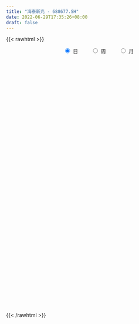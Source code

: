 ```yaml
---
title: "海泰新光 - 688677.SH"
date: 2022-06-29T17:35:26+08:00
draft: false
---
```

{{< rawhtml >}}
    <div style="text-align: center">
        <label style="padding: 1rem;"><input style="margin-right: .5rem" type="radio" name="period" value="D" checked onclick="period_change(this)">日</label>
        <label style="padding: 1rem;"><input style="margin-right: .5rem" type="radio" name="period" value="W" onclick="period_change(this)">周</label>
        <label style="padding: 1rem;"><input style="margin-right: .5rem" type="radio" name="period" value="M" onclick="period_change(this)">月</label>
    </div>
    <div id="chart" style="height: 700px;"></div> 
    <script type="text/javascript">
        const D_v = [133886.22,112942.73,72800.94,53711.51,47261.64,39636.83,41599.39,33727.55,30145.8,16000.86,13888.93,29607.1,22141.71,15700.84,29695.44,21662.52,13662.72,26864.54,34606.72,25610.37,12422.58,9755.09,12711.75,5612.27,9343.8,19337.43,18999.3,6764.75,6982.98,9064.54,5295.35,8264.33,9372.27,8076.02,3811.01,9687.46,4785.47,5469.54,10224.38,5496.37,7704.55,3692.74,5918.53,23140.87,12637.68,9280.84,9503.68,7703.87,6329.02,8107.15,9995.36,9527.22,5976.24,8523.29,10268.66,5947.36,6658.41,9594.45,7765.71,4893.17,12709.38,8033.52,11810.4,6549.88,17739.9,9200.76,7808.15,6088.37,13913.81,7109.84,4377.48,4477.69,11471.01,8687.96,6917.54,6562.98,10088.39,8582.12,6242.24,7211.68,7377.16,8498.38,7385.4,5349.85,6103.88,4370.98,7568.79,12649.8,11795.25,9230.63,9012.5,4378.06,7944.16,3399.52,5020.52,5032.3,2706.5,3394.56,3346.18,4452.75,5374.88,7117.49,4626.31,4689.54,3985.92,1386.6,2632.19,3438.39,3010.0,3323.61,2026.07,2011.25,2234.73,2012.99,1569.05,2562.44,8259.03,2333.13,1679.57,1691.48,9768.38,6919.39,10082.67,5605.43,10296.79,9997.38,7078.28,8383.05,4612.64,4555.42,4356.44,3429.08,3178.95,2408.71,1369.38,3358.47,1274.09,2343.04,6943.05,5019.9,9579.35,8550.33,2405.77,1583.81,4616.76,5379.67,7871.42,4570.73,8249.25,5214.72,3992.23,2920.81,2720.37,3672.0,2703.42,1500.75,986.31,4064.7,1067.05,848.05,2072.8,1991.05,3034.91,4710.51,1304.44,2759.16,1946.97,1815.73,2241.38,2621.38,2865.69,1189.3,3528.69,4693.03,4687.49,3190.92,2606.14,2235.2,3816.02,4674.4,3064.01,4653.95,2833.68,6494.62,3975.06,3793.83,2838.79,2808.97,4586.47,2836.56,1592.06,4602.6,5917.95,5622.97,2039.33,2379.03,2213.3,2329.22,2242.26,3307.69,2008.15,1924.55,2305.45,2544.19,2529.88,4174.27,1754.1,4511.46,5145.83,6425.99,6088.34,11266.19,5321.88,3425.66,2519.85,4505.05,2401.14,2953.49,4112.8,3609.73,4043.77,5663.22,1618.5,2959.42,11696.75,8186.1,3608.39,2409.12,3225.82,4690.79,3987.94,5773.17,4269.03,6179.6,9339.53,6649.5,4897.17,6772.79,4460.47,4048.22,5072.0,4026.41,11217.5,14057.32,5332.31,6697.97,6156.35,7493.23,11027.13,6489.15,7369.67,12553.57,8954.13,18206.9,9554.13,6860.27,7125.27,1846.96,4035.13,4885.0,4029.19,4276.12,4030.18,3115.73,2228.56,3526.01,3358.63,6763.25,2070.05,2951.48,2094.15,6192.67,4312.62,1903.52,4750.91,3684.98,4698.62,1313.87,1170.91,1793.95,1308.5,3216.26,6276.07,9902.56,7016.88,6291.07,9852.53,7302.91,9341.2,9934.38,7907.48,4953.53,5243.65,5118.72,4312.67,3125.25,3152.77,5116.41,10945.96,6986.39,7727.87,7400.15,8584.17,11299.64,7119.01,5386.31,9678.53,21365.78,10978.61,7088.55,7701.97,13731.38,6236.12,6724.78,4737.09,12672.77,13088.52,9667.49,5948.01,6063.08,8111.41,5999.32,6712.2,6215.79,7236.78]
const D_histogram = [0.0,0.5794643875,1.1024172336,1.3679318882,1.4403746986,1.6878572436,1.5444929992,1.0395333534,0.6779259652,0.3903947363,0.2355900425,0.5819015084,0.5648622705,0.3656363584,0.37325996,0.311447695,0.2348100649,0.282550509,0.5671989637,0.4480538901,0.3618411529,0.1136168927,0.1352555892,0.0565623598,0.0766089646,-0.2626019268,-0.5897133515,-0.814168071,-1.0180935128,-1.2018846412,-1.2534683239,-1.437435048,-1.2498386192,-1.1777635857,-1.062402731,-0.7480385624,-0.5770736555,-0.3319661072,0.0579248458,0.2193258149,0.2087694195,0.2583514912,0.3698807749,0.8907101818,1.3885828874,1.7100618655,1.5115810636,1.3451561886,1.2249033839,1.2762248935,1.044028037,1.2655039986,1.3981835474,1.5965295881,1.6024649091,1.6625268963,1.4253829134,1.026454969,1.1681955108,1.0854246128,0.9257025127,0.5587241737,0.8673157765,0.7904870062,-0.1185560726,-0.6614507478,-0.7610888094,-1.018200756,-1.2975885837,-1.6186456049,-1.7927762925,-1.8769183218,-2.1895297163,-2.2831769709,-1.9773890066,-1.6522985898,-1.2339354814,-0.631363657,-0.450194434,-0.4503640442,-0.0602747692,0.6326051951,0.9797269718,0.9327130688,0.7283459916,0.4446170314,0.5698148661,0.4150480365,0.5578408795,0.5841820614,0.7269124489,0.955152398,0.4130002292,0.0976712334,-0.2984981765,-0.6300766332,-0.8168370996,-0.9024527793,-0.6622190465,-0.484103988,-0.3359266566,-0.7483077912,-1.1779208443,-1.431031918,-1.2347056561,-1.1094119438,-0.9752436892,-0.9756170346,-0.4690382115,-0.0486370029,0.1043694826,0.1134282359,0.3410456081,0.412144177,0.5323593678,0.5003460964,-0.0317853925,-0.3988609273,-0.6678578626,-0.8316778126,-1.2171200815,-1.6597790921,-2.3704122739,-2.5783854481,-2.585348319,-2.4358135768,-2.4623395568,-2.1837812326,-1.7689377268,-1.3648840511,-0.9882162529,-0.5409074506,-0.1857716828,-0.0099861951,0.1494929516,0.1700735067,0.218276765,0.3937262721,0.1193607444,-0.237120084,0.668380789,1.1729017577,1.3803825948,1.5401859891,1.6882128346,2.129319153,2.1466809486,2.2825709583,1.627822148,0.9650635941,0.5768023705,0.4064328199,0.3225641856,0.2474343919,0.0592646712,-0.1549274791,-0.3783158031,-0.417482362,-0.5404795791,-0.6119759769,-0.6549843553,-0.7299964207,-0.3810443606,-0.4513167303,-0.5352167624,-0.9194306173,-0.9482483512,-0.922946451,-1.0078122953,-0.9067326193,-0.8614548393,-0.7551980405,-0.2954813628,0.3253372281,0.8804666141,1.218449621,1.407492883,1.3764702357,1.454892433,1.6780866628,1.5763595366,1.5024614507,1.461133577,1.0740193008,0.7254197786,0.3154730806,-0.1044956627,-0.4587146299,-0.8063536783,-1.0627983577,-1.2315405243,-1.0356312918,-0.661832934,-0.3260881827,-0.123587381,-0.1476757923,-0.1430697861,-0.1950607111,-0.3061588818,-0.3035546611,-0.3688893231,-0.3480965918,-0.4823012464,-0.6634011098,-0.6771790003,-0.4970250094,-0.5035724415,-0.1821169744,0.1880893497,0.0055062741,0.0610014197,0.3666939922,0.497085526,0.6040836091,0.4405443966,0.3498555572,0.1939127927,0.1343528006,0.272036773,0.2019562373,-0.0857547111,-0.1148793508,-0.2871014697,-0.5463517289,-1.2154564176,-1.6173134796,-1.9405081526,-1.9805207341,-1.9768275942,-1.7659299898,-1.5981172566,-1.549255897,-1.6218445273,-1.3737661816,-0.7546077613,-0.2909798606,0.213620451,0.5510366837,0.8138609353,0.9306986032,1.1277544468,0.9658814231,0.8654824952,0.9836797366,0.9534820611,0.8271304537,0.7971358268,0.9287615082,1.0129101129,1.0178233349,1.1485472518,1.3173856843,1.3629667314,0.8203606291,0.1628556405,-0.294529541,-0.4410148121,-0.4949926156,-0.5291503948,-0.4553531062,-0.4386141444,-0.3247752893,-0.2950641784,-0.1766543119,-0.145662371,0.0041054518,0.2255646756,0.4804734912,0.6512689427,0.7550769539,0.7306018715,0.481111346,0.6660776269,0.5984064599,0.6917443691,0.733387645,0.797487429,0.7332766881,0.5967199097,0.3976421641,0.140827393,0.0702877906,0.2732018509,0.4307587191,0.2417679075,0.354188854,0.4943895447,0.5414174133,0.4089225822,0.5643131439,0.5518408839,0.4073862766,0.2181223797,0.1454907166,0.0505203683,-0.0433772524,-0.1220087249,-0.0449963833,0.147333933,0.0320209713,0.0527724558,-0.0147092995,-0.1728516844,-0.0504733778,0.0289168091,0.1198930381,0.1543765384,0.3803973664,0.5140054053,0.5827917749,0.5122030169,0.6516272008,0.5271543491,0.3695966802,0.3474142932,0.6574278792,0.8254156013,0.8254118801,0.7309968238,0.4619890208,0.1795616966,0.1347774458,0.0520834639,0.0730127347,-0.1167884596]
const D_fast = [0.0,0.7243304843,1.5228876389,2.1303852655,2.5629217506,3.2323686064,3.4751276119,3.2300513044,3.0379254076,2.8479928627,2.7520856795,3.2438725226,3.3680488523,3.2602320298,3.3611706214,3.3772202802,3.3592851663,3.4776632376,3.9041114332,3.8969798322,3.9012273832,3.6814073462,3.73685994,3.6723073005,3.7115061464,3.3066447734,2.8321050107,2.4041082735,1.9456594535,1.4613971648,1.0964464011,0.5531209151,0.4282576891,0.2058918261,0.0556519981,0.183006526,0.2097030191,0.3718190406,0.7761912051,0.9924236279,1.0340595874,1.1482295318,1.3522290093,2.0957359616,2.9407543891,3.6897488335,3.8691632976,4.0390274698,4.225000511,4.595378244,4.6241883967,5.162040358,5.6442657937,6.2417442314,6.6482957797,7.1239894909,7.2431912363,7.1008770342,7.5346664537,7.7232517089,7.7949552369,7.5676579414,8.0930784883,8.2138714696,7.2751893727,6.5669320104,6.2770217465,5.7653596109,5.1615746373,4.4358562149,3.8135314541,3.2601598443,2.4001660208,1.7357245235,1.5471652361,1.4591810055,1.5690602435,2.0137911537,2.0824117682,1.9696511469,2.3446717296,3.1957029927,3.7877565123,3.9739208765,3.9516402972,3.7790655949,4.0467171461,3.9957123256,4.2779653885,4.4503520857,4.7748105855,5.2418386341,4.8029365226,4.5120253352,4.0412313811,3.5521337661,3.1611640248,2.8499351502,2.9246141214,2.981703183,3.0458988502,2.4464407678,1.7223475036,1.1114784505,0.9991282983,0.8470690246,0.7374263569,0.4931487529,0.8824680231,1.290709981,1.4698088372,1.5072246494,1.8201034237,1.9942380368,2.2475430695,2.3406163223,1.8005384853,1.3337477186,0.8977863177,0.5260469145,-0.1636753748,-1.0212791584,-2.3245154087,-3.1770849449,-3.8303848956,-4.2898035475,-4.9319144168,-5.1993014008,-5.2266923266,-5.1638596637,-5.0342459288,-4.7221639891,-4.413471142,-4.2401822031,-4.0433298185,-3.9802308867,-3.8774584372,-3.6035773621,-3.8481027037,-4.263863553,-3.1912674828,-2.3935210747,-1.8409445889,-1.2960946973,-0.7260146432,0.2474214635,0.8014534962,1.5079862455,1.2601929722,0.8387003168,0.5946396858,0.5258783403,0.5226507523,0.5093795566,0.3360260037,0.0831019836,-0.2348652912,-0.3784024405,-0.6365195525,-0.8610099445,-1.0677644117,-1.3252755822,-1.0715846123,-1.2546861646,-1.4723903874,-2.0864618965,-2.3523417183,-2.5577764308,-2.8945953489,-3.0201988277,-3.1902847575,-3.2728274688,-2.8869811319,-2.1848282339,-1.4095821944,-0.7669867823,-0.2260702995,0.0870246121,0.5291699176,1.1718858132,1.4642485711,1.7659658479,2.0899213684,1.9713119174,1.8040673399,1.472988912,1.026896253,0.5579986284,0.0087711604,-0.5133731084,-0.9900004061,-1.0529989965,-0.8446588723,-0.5904361667,-0.4188322102,-0.4798395696,-0.5110010099,-0.6117571126,-0.7993950038,-0.8726794484,-1.0302364412,-1.0964678578,-1.3512478241,-1.6981979649,-1.8812706055,-1.8253728669,-1.9578134094,-1.6818871859,-1.2646585243,-1.4458650314,-1.3751195309,-0.9777534603,-0.723090545,-0.4650715597,-0.518474673,-0.5216996231,-0.6291641894,-0.6551359813,-0.4494428157,-0.469034292,-0.7781839183,-0.8360283957,-1.080025882,-1.4758640734,-2.4488328665,-3.2550182984,-4.0633400095,-4.5984827745,-5.0889965332,-5.3195814263,-5.5512980072,-5.8897506218,-6.367800384,-6.4631635836,-6.0326571038,-5.6417741682,-5.0837687438,-4.6085933402,-4.1423038548,-3.7927915361,-3.3137970808,-3.2341997488,-3.1182280528,-2.7541108772,-2.5459380374,-2.4655070314,-2.2962177016,-1.9324016432,-1.5950255103,-1.3356564545,-0.9177957247,-0.4196108711,-0.0332881412,-0.3708040862,-0.9875951646,-1.5186127314,-1.7753517055,-1.9530776629,-2.1195230408,-2.1595640288,-2.252478603,-2.2198335703,-2.2638885039,-2.1896422155,-2.1950658673,-2.0442716815,-1.7664212889,-1.3913941005,-1.0577814133,-0.7652041636,-0.6070287781,-0.7362414672,-0.3847557795,-0.3028253316,-0.0365513301,0.1884388571,0.4519104983,0.5710189294,0.5836421285,0.4839749239,0.262367001,0.2093993463,0.4806138693,0.7458604173,0.6173115826,0.8182797425,1.0820778195,1.2644600414,1.2341958558,1.5306647035,1.6561526644,1.6135446263,1.4788113243,1.4425523404,1.3602120842,1.2554701503,1.1463364967,1.2120997425,1.4412635419,1.3339558231,1.3679004215,1.2967413413,1.0953860353,1.2051459975,1.2917653866,1.4127148752,1.48579251,1.8069126797,2.0690220698,2.2835063833,2.3409683794,2.6432993636,2.6506150991,2.5854566002,2.6501277865,3.1244983424,3.4988399648,3.7051892136,3.7935233633,3.6400128155,3.4024759155,3.3913860261,3.3217129102,3.3608953646,3.1418970555]
const D_slow = [0.0,0.1448660969,0.4204704053,0.7624533773,1.122547052,1.5445113629,1.9306346127,2.190517951,2.3599994423,2.4575981264,2.516495637,2.6619710141,2.8031865818,2.8945956714,2.9879106614,3.0657725851,3.1244751014,3.1951127286,3.3369124695,3.4489259421,3.5393862303,3.5677904535,3.6016043508,3.6157449407,3.6348971818,3.5692467002,3.4218183623,3.2182763445,2.9637529663,2.663281806,2.349914725,1.990555963,1.6780963082,1.3836554118,1.1180547291,0.9310450885,0.7867766746,0.7037851478,0.7182663593,0.773097813,0.8252901679,0.8898780406,0.9823482344,1.2050257798,1.5521715017,1.9796869681,2.357582234,2.6938712811,3.0000971271,3.3191533505,3.5801603597,3.8965363594,4.2460822462,4.6452146433,5.0458308705,5.4614625946,5.817808323,6.0744220652,6.3664709429,6.6378270961,6.8692527243,7.0089337677,7.2257627118,7.4233844634,7.3937454452,7.2283827583,7.0381105559,6.7835603669,6.459163221,6.0545018198,5.6063077466,5.1370781662,4.5896957371,4.0189014944,3.5245542427,3.1114795953,2.8029957249,2.6451548107,2.5326062022,2.4200151911,2.4049464988,2.5630977976,2.8080295405,3.0412078077,3.2232943056,3.3344485635,3.47690228,3.5806642891,3.720124509,3.8661700244,4.0478981366,4.2866862361,4.3899362934,4.4143541017,4.3397295576,4.1822103993,3.9780011244,3.7523879296,3.5868331679,3.465807171,3.3818255068,3.194748559,2.9002683479,2.5425103684,2.2338339544,1.9564809684,1.7126700461,1.4687657875,1.3515062346,1.3393469839,1.3654393546,1.3937964135,1.4790578155,1.5820938598,1.7151837017,1.8402702259,1.8323238777,1.7326086459,1.5656441803,1.3577247271,1.0534447067,0.6384999337,0.0458968652,-0.5986994968,-1.2450365766,-1.8539899708,-2.46957486,-3.0155201681,-3.4577545998,-3.7989756126,-4.0460296758,-4.1812565385,-4.2276994592,-4.230196008,-4.1928227701,-4.1503043934,-4.0957352022,-3.9973036341,-3.967463448,-4.026743469,-3.8596482718,-3.5664228324,-3.2213271837,-2.8362806864,-2.4142274778,-1.8818976895,-1.3452274524,-0.7745847128,-0.3676291758,-0.1263632773,0.0178373153,0.1194455203,0.2000865667,0.2619451647,0.2767613325,0.2380294627,0.1434505119,0.0390799214,-0.0960399733,-0.2490339676,-0.4127800564,-0.5952791616,-0.6905402517,-0.8033694343,-0.9371736249,-1.1670312792,-1.404093367,-1.6348299798,-1.8867830536,-2.1134662084,-2.3288299182,-2.5176294284,-2.5914997691,-2.510165462,-2.2900488085,-1.9854364033,-1.6335631825,-1.2894456236,-0.9257225153,-0.5062008496,-0.1121109655,0.2635043972,0.6287877914,0.8972926166,1.0786475613,1.1575158314,1.1313919157,1.0167132583,0.8151248387,0.5494252493,0.2415401182,-0.0173677047,-0.1828259383,-0.2643479839,-0.2952448292,-0.3321637773,-0.3679312238,-0.4166964016,-0.493236122,-0.5691247873,-0.6613471181,-0.748371266,-0.8689465776,-1.0347968551,-1.2040916052,-1.3283478575,-1.4542409679,-1.4997702115,-1.4527478741,-1.4513713055,-1.4361209506,-1.3444474525,-1.220176071,-1.0691551688,-0.9590190696,-0.8715551803,-0.8230769821,-0.789488782,-0.7214795887,-0.6709905294,-0.6924292072,-0.7211490449,-0.7929244123,-0.9295123445,-1.2333764489,-1.6377048188,-2.122831857,-2.6179620405,-3.112168939,-3.5536514365,-3.9531807506,-4.3404947249,-4.7459558567,-5.0893974021,-5.2780493424,-5.3507943076,-5.2973891948,-5.1596300239,-4.9561647901,-4.7234901393,-4.4415515276,-4.2000811718,-3.983710548,-3.7377906139,-3.4994200986,-3.2926374851,-3.0933535284,-2.8611631514,-2.6079356232,-2.3534797894,-2.0663429765,-1.7369965554,-1.3962548726,-1.1911647153,-1.1504508052,-1.2240831904,-1.3343368934,-1.4580850473,-1.590372646,-1.7042109226,-1.8138644587,-1.895058281,-1.9688243256,-2.0129879036,-2.0494034963,-2.0483771334,-1.9919859645,-1.8718675917,-1.709050356,-1.5202811175,-1.3376306496,-1.2173528131,-1.0508334064,-0.9012317915,-0.7282956992,-0.5449487879,-0.3455769307,-0.1622577587,-0.0130777812,0.0863327598,0.121539608,0.1391115557,0.2074120184,0.3151016982,0.3755436751,0.4640908886,0.5876882748,0.7230426281,0.8252732736,0.9663515596,1.1043117806,1.2061583497,1.2606889446,1.2970616238,1.3096917159,1.2988474027,1.2683452215,1.2570961257,1.293929609,1.3019348518,1.3151279657,1.3114506409,1.2682377197,1.2556193753,1.2628485776,1.2928218371,1.3314159717,1.4265153133,1.5550166646,1.7007146083,1.8287653625,1.9916721628,2.12346075,2.2158599201,2.3027134934,2.4670704632,2.6734243635,2.8797773335,3.0625265395,3.1780237947,3.2229142188,3.2566085803,3.2696294463,3.2878826299,3.258685515]
const D_data = [['2021-02-26', 63.0, 56.22, 56.1, 66.52],['2021-03-01', 60.4, 65.3, 59.17, 69.51],['2021-03-02', 64.0, 68.3, 64.0, 71.99],['2021-03-03', 68.43, 68.29, 62.37, 68.43],['2021-03-04', 66.9, 68.05, 66.7, 73.3],['2021-03-05', 68.25, 72.56, 68.1, 73.65],['2021-03-08', 71.3, 69.49, 67.5, 76.5],['2021-03-09', 68.99, 64.53, 64.01, 71.4],['2021-03-10', 65.0, 64.99, 62.34, 67.98],['2021-03-11', 64.0, 64.93, 63.95, 66.33],['2021-03-12', 64.96, 66.0, 64.19, 67.0],['2021-03-15', 67.01, 73.5, 67.01, 75.5],['2021-03-16', 73.93, 70.69, 69.56, 74.98],['2021-03-17', 70.86, 68.6, 67.3, 70.99],['2021-03-18', 68.58, 71.39, 68.3, 75.2],['2021-03-19', 70.6, 71.08, 67.3, 74.86],['2021-03-22', 70.8, 71.18, 69.31, 73.96],['2021-03-23', 70.5, 73.32, 70.5, 76.78],['2021-03-24', 73.79, 78.0, 69.0, 80.58],['2021-03-25', 76.8, 74.28, 72.55, 77.9],['2021-03-26', 75.0, 74.96, 72.66, 77.0],['2021-03-29', 75.5, 72.72, 71.0, 75.5],['2021-03-30', 72.72, 76.1, 70.7, 76.38],['2021-03-31', 75.42, 75.28, 74.91, 77.88],['2021-04-01', 75.88, 76.93, 74.9, 77.77],['2021-04-02', 77.79, 72.0, 71.89, 77.88],['2021-04-06', 71.2, 70.5, 67.37, 72.0],['2021-04-07', 70.96, 70.2, 68.13, 70.98],['2021-04-08', 70.45, 69.0, 68.8, 71.7],['2021-04-09', 69.78, 67.71, 67.06, 69.8],['2021-04-12', 67.95, 68.1, 67.0, 69.2],['2021-04-13', 68.1, 65.03, 64.27, 68.11],['2021-04-14', 66.07, 68.88, 64.8, 69.71],['2021-04-15', 68.16, 67.38, 66.58, 70.85],['2021-04-16', 66.7, 67.71, 66.5, 68.7],['2021-04-19', 68.36, 70.79, 67.0, 72.5],['2021-04-20', 70.01, 69.9, 69.19, 71.38],['2021-04-21', 69.72, 71.7, 68.5, 71.75],['2021-04-22', 71.2, 75.23, 71.11, 75.5],['2021-04-23', 74.06, 74.08, 73.62, 75.6],['2021-04-26', 74.18, 72.62, 72.38, 75.91],['2021-04-27', 72.42, 73.79, 72.2, 74.49],['2021-04-28', 73.6, 75.39, 72.0, 75.76],['2021-04-29', 73.05, 82.9, 72.51, 85.99],['2021-04-30', 81.58, 86.49, 81.58, 87.99],['2021-05-06', 86.0, 88.0, 83.03, 91.02],['2021-05-07', 89.33, 83.42, 82.1, 89.89],['2021-05-10', 84.14, 84.34, 81.61, 87.76],['2021-05-11', 84.0, 85.58, 81.0, 86.58],['2021-05-12', 84.25, 89.0, 83.7, 90.9],['2021-05-13', 87.55, 86.38, 85.1, 91.8],['2021-05-14', 86.38, 93.5, 84.58, 94.83],['2021-05-17', 93.0, 95.0, 92.3, 97.4],['2021-05-18', 94.8, 98.56, 94.0, 101.94],['2021-05-19', 98.3, 98.68, 96.0, 102.0],['2021-05-20', 100.0, 101.6, 97.5, 101.8],['2021-05-21', 101.6, 99.44, 96.25, 102.99],['2021-05-24', 97.01, 97.52, 93.88, 99.05],['2021-05-25', 96.03, 105.37, 96.03, 105.99],['2021-05-26', 105.55, 104.55, 103.0, 108.66],['2021-05-27', 104.78, 104.7, 101.0, 113.43],['2021-05-28', 104.5, 102.26, 99.69, 105.88],['2021-05-31', 103.25, 112.16, 100.5, 112.5],['2021-06-01', 113.28, 109.67, 108.34, 113.5],['2021-06-02', 108.0, 97.89, 96.2, 110.0],['2021-06-03', 98.3, 99.27, 96.62, 102.58],['2021-06-04', 97.5, 103.53, 97.5, 104.69],['2021-06-07', 103.95, 100.86, 100.0, 107.49],['2021-06-08', 101.19, 99.14, 94.68, 102.29],['2021-06-09', 98.0, 96.71, 95.0, 99.79],['2021-06-10', 96.68, 96.67, 96.26, 99.99],['2021-06-11', 97.8, 96.39, 95.1, 98.63],['2021-06-15', 96.42, 91.51, 90.0, 96.42],['2021-06-16', 92.2, 91.97, 91.23, 95.77],['2021-06-17', 91.19, 96.38, 91.0, 96.95],['2021-06-18', 99.35, 97.35, 96.41, 101.49],['2021-06-21', 97.62, 99.8, 95.5, 103.18],['2021-06-22', 99.3, 104.52, 97.82, 105.68],['2021-06-23', 103.9, 101.3, 99.99, 106.8],['2021-06-24', 101.3, 99.51, 96.61, 101.3],['2021-06-25', 99.3, 105.6, 99.0, 107.5],['2021-06-28', 105.6, 112.92, 103.56, 113.92],['2021-06-29', 111.25, 112.44, 109.6, 115.83],['2021-06-30', 112.07, 109.5, 108.02, 113.5],['2021-07-01', 109.49, 107.96, 102.71, 110.0],['2021-07-02', 106.66, 106.58, 103.0, 108.7],['2021-07-05', 105.8, 112.17, 104.57, 113.02],['2021-07-06', 111.4, 109.48, 99.89, 113.5],['2021-07-07', 107.7, 114.09, 103.18, 115.3],['2021-07-08', 116.79, 114.09, 112.21, 119.4],['2021-07-09', 114.09, 117.1, 110.2, 120.59],['2021-07-12', 117.6, 120.45, 115.03, 122.88],['2021-07-13', 118.72, 111.11, 110.0, 120.79],['2021-07-14', 111.2, 112.46, 110.0, 116.58],['2021-07-15', 113.2, 110.06, 105.5, 113.95],['2021-07-16', 107.1, 109.13, 107.1, 113.47],['2021-07-19', 108.97, 109.54, 107.85, 113.28],['2021-07-20', 106.99, 109.93, 106.99, 114.61],['2021-07-21', 107.93, 114.33, 107.93, 114.88],['2021-07-22', 114.33, 114.73, 113.93, 119.8],['2021-07-23', 113.0, 115.4, 109.5, 118.2],['2021-07-26', 115.51, 107.69, 105.76, 115.51],['2021-07-27', 109.5, 104.85, 103.81, 109.5],['2021-07-28', 103.11, 104.55, 98.31, 107.41],['2021-07-29', 104.56, 109.3, 104.56, 111.3],['2021-07-30', 109.3, 108.64, 106.08, 110.4],['2021-08-02', 109.6, 108.88, 106.0, 112.47],['2021-08-03', 107.16, 107.0, 106.0, 111.7],['2021-08-04', 107.99, 114.35, 107.14, 114.83],['2021-08-05', 114.0, 115.77, 111.5, 117.2],['2021-08-06', 115.68, 114.19, 112.33, 115.99],['2021-08-09', 115.32, 113.11, 112.8, 115.47],['2021-08-10', 113.0, 116.88, 112.11, 117.14],['2021-08-11', 116.54, 116.25, 114.29, 118.0],['2021-08-12', 116.9, 118.0, 115.73, 119.6],['2021-08-13', 116.27, 117.0, 115.0, 119.0],['2021-08-16', 115.17, 109.65, 107.1, 115.59],['2021-08-17', 109.0, 109.36, 105.11, 110.42],['2021-08-18', 108.36, 108.67, 105.6, 109.6],['2021-08-19', 108.67, 108.42, 105.6, 110.0],['2021-08-20', 108.1, 103.5, 98.01, 108.1],['2021-08-23', 103.42, 99.5, 97.04, 103.42],['2021-08-24', 98.36, 91.44, 87.57, 99.36],['2021-08-25', 90.1, 93.22, 89.21, 94.54],['2021-08-26', 94.5, 92.95, 88.11, 95.88],['2021-08-27', 94.88, 93.06, 92.01, 102.0],['2021-08-30', 94.7, 88.91, 88.39, 94.7],['2021-08-31', 87.2, 91.16, 85.0, 93.5],['2021-09-01', 90.11, 92.7, 88.43, 94.28],['2021-09-02', 92.15, 93.01, 91.01, 96.65],['2021-09-03', 93.0, 93.28, 92.8, 97.86],['2021-09-06', 92.0, 95.2, 91.22, 96.59],['2021-09-07', 96.9, 95.33, 92.55, 96.9],['2021-09-08', 95.63, 93.84, 92.16, 95.79],['2021-09-09', 92.8, 94.0, 91.7, 95.21],['2021-09-10', 94.12, 92.28, 90.5, 94.92],['2021-09-13', 93.19, 92.38, 91.36, 93.19],['2021-09-14', 91.05, 94.25, 91.05, 95.63],['2021-09-15', 94.24, 87.98, 86.0, 94.97],['2021-09-16', 88.07, 84.62, 83.6, 89.45],['2021-09-17', 85.28, 101.54, 83.0, 101.54],['2021-09-22', 98.37, 100.55, 95.51, 104.85],['2021-09-23', 104.8, 99.3, 98.5, 104.8],['2021-09-24', 100.1, 100.44, 97.27, 101.96],['2021-09-27', 99.18, 102.05, 98.5, 103.9],['2021-09-28', 102.8, 108.55, 100.05, 109.99],['2021-09-29', 107.81, 105.97, 105.8, 115.5],['2021-09-30', 108.05, 109.5, 105.2, 113.88],['2021-10-08', 111.4, 99.67, 98.89, 112.0],['2021-10-11', 100.07, 97.0, 96.5, 101.77],['2021-10-12', 96.11, 98.2, 96.11, 102.65],['2021-10-13', 98.0, 99.82, 96.1, 101.99],['2021-10-14', 99.86, 100.53, 97.64, 101.5],['2021-10-15', 99.04, 100.47, 97.08, 101.16],['2021-10-18', 100.28, 98.5, 95.03, 100.5],['2021-10-19', 97.75, 97.08, 96.62, 99.35],['2021-10-20', 98.58, 95.59, 95.11, 98.78],['2021-10-21', 95.99, 96.88, 92.5, 97.63],['2021-10-22', 96.66, 95.0, 94.54, 97.06],['2021-10-25', 95.0, 94.63, 93.78, 95.98],['2021-10-26', 95.56, 94.12, 91.0, 95.56],['2021-10-27', 94.7, 92.77, 90.5, 94.7],['2021-10-28', 93.99, 98.29, 93.12, 99.8],['2021-10-29', 96.45, 93.35, 91.5, 98.88],['2021-11-01', 92.11, 92.24, 90.58, 92.24],['2021-11-02', 92.24, 86.47, 86.33, 92.24],['2021-11-03', 87.47, 88.87, 87.05, 90.82],['2021-11-04', 88.78, 88.57, 87.35, 90.4],['2021-11-05', 88.58, 86.0, 86.0, 89.59],['2021-11-08', 87.88, 87.32, 84.01, 88.7],['2021-11-09', 87.08, 85.99, 85.6, 88.18],['2021-11-10', 85.15, 86.17, 85.15, 87.5],['2021-11-11', 86.98, 91.35, 85.55, 92.77],['2021-11-12', 92.0, 95.95, 90.13, 98.85],['2021-11-15', 97.81, 98.46, 96.55, 101.0],['2021-11-16', 100.87, 98.7, 96.54, 104.51],['2021-11-17', 98.68, 99.06, 98.03, 101.65],['2021-11-18', 98.88, 97.64, 96.0, 100.0],['2021-11-19', 97.91, 100.12, 97.28, 101.46],['2021-11-22', 100.85, 103.91, 98.47, 106.18],['2021-11-23', 104.87, 101.43, 100.1, 104.87],['2021-11-24', 102.68, 102.55, 101.63, 109.97],['2021-11-25', 101.1, 103.9, 101.1, 107.0],['2021-11-26', 103.9, 99.53, 97.07, 104.95],['2021-11-29', 99.41, 98.88, 96.77, 102.93],['2021-11-30', 99.0, 96.63, 95.26, 100.0],['2021-12-01', 97.49, 94.5, 94.29, 97.54],['2021-12-02', 94.6, 93.15, 92.78, 95.64],['2021-12-03', 93.99, 90.95, 90.02, 94.38],['2021-12-06', 90.37, 89.8, 89.02, 92.5],['2021-12-07', 89.22, 88.88, 88.16, 90.51],['2021-12-08', 91.5, 92.63, 90.6, 96.0],['2021-12-09', 93.28, 95.71, 92.47, 98.0],['2021-12-10', 95.71, 96.73, 94.16, 98.0],['2021-12-13', 97.78, 96.3, 95.0, 97.78],['2021-12-14', 96.58, 93.79, 93.75, 97.89],['2021-12-15', 95.7, 93.93, 92.51, 96.49],['2021-12-16', 93.88, 92.9, 91.22, 95.7],['2021-12-17', 94.35, 91.45, 90.13, 94.88],['2021-12-20', 92.2, 92.26, 90.5, 96.07],['2021-12-21', 92.77, 90.88, 90.23, 93.85],['2021-12-22', 91.5, 91.45, 89.69, 92.5],['2021-12-23', 91.43, 88.75, 88.51, 91.45],['2021-12-24', 88.85, 86.71, 86.5, 89.88],['2021-12-27', 86.18, 87.58, 85.0, 88.0],['2021-12-28', 88.8, 89.81, 87.0, 93.55],['2021-12-29', 90.97, 87.34, 87.0, 91.11],['2021-12-30', 87.61, 91.82, 86.14, 92.42],['2021-12-31', 91.76, 94.1, 91.03, 94.24],['2022-01-04', 93.26, 87.55, 87.0, 93.35],['2022-01-05', 89.3, 90.01, 85.58, 91.47],['2022-01-06', 88.21, 94.1, 88.21, 99.53],['2022-01-07', 94.3, 93.25, 90.7, 97.88],['2022-01-10', 92.51, 93.88, 91.5, 96.08],['2022-01-11', 94.45, 90.61, 90.58, 94.45],['2022-01-12', 90.61, 91.02, 90.13, 94.48],['2022-01-13', 90.35, 89.63, 89.56, 91.51],['2022-01-14', 90.86, 90.27, 89.19, 92.0],['2022-01-17', 89.09, 93.01, 87.55, 93.48],['2022-01-18', 91.65, 90.68, 87.9, 92.98],['2022-01-19', 89.17, 86.93, 86.69, 90.01],['2022-01-20', 86.9, 89.13, 84.68, 89.97],['2022-01-21', 88.32, 86.52, 85.77, 88.32],['2022-01-24', 87.3, 83.8, 82.47, 87.37],['2022-01-25', 83.33, 75.28, 73.96, 83.52],['2022-01-26', 74.01, 74.38, 72.6, 78.19],['2022-01-27', 73.89, 71.7, 70.71, 75.0],['2022-01-28', 71.88, 72.35, 71.24, 74.9],['2022-02-07', 74.97, 70.8, 70.15, 74.97],['2022-02-08', 70.8, 72.0, 69.23, 74.74],['2022-02-09', 72.14, 70.6, 68.94, 72.14],['2022-02-10', 71.45, 67.84, 66.11, 71.45],['2022-02-11', 66.4, 64.33, 64.02, 67.49],['2022-02-14', 65.45, 66.92, 63.52, 68.17],['2022-02-15', 65.49, 72.33, 65.49, 76.66],['2022-02-16', 72.33, 72.14, 70.4, 75.49],['2022-02-17', 73.79, 74.49, 71.51, 75.54],['2022-02-18', 74.4, 74.24, 71.68, 75.79],['2022-02-21', 74.0, 74.76, 72.51, 75.84],['2022-02-22', 74.4, 73.97, 72.02, 75.14],['2022-02-23', 73.8, 76.0, 73.01, 76.06],['2022-02-24', 74.71, 71.82, 71.0, 75.57],['2022-02-25', 73.26, 72.03, 71.92, 77.0],['2022-02-28', 71.0, 75.01, 70.0, 75.5],['2022-03-01', 74.01, 73.65, 73.47, 76.45],['2022-03-02', 73.5, 72.25, 71.09, 73.86],['2022-03-03', 71.05, 73.23, 70.5, 73.29],['2022-03-04', 72.9, 75.8, 71.84, 77.44],['2022-03-07', 74.65, 76.18, 74.6, 79.26],['2022-03-08', 77.41, 75.89, 75.5, 78.84],['2022-03-09', 78.53, 78.39, 72.32, 78.98],['2022-03-10', 79.5, 80.4, 79.5, 84.47],['2022-03-11', 80.0, 80.29, 76.5, 80.99],['2022-03-14', 75.0, 72.26, 67.0, 75.96],['2022-03-15', 70.5, 67.79, 66.01, 72.75],['2022-03-16', 67.8, 67.05, 61.0, 68.23],['2022-03-17', 67.05, 68.83, 66.75, 71.84],['2022-03-18', 68.0, 68.87, 67.98, 69.79],['2022-03-21', 67.85, 68.25, 66.36, 68.86],['2022-03-22', 69.75, 69.08, 68.01, 70.43],['2022-03-23', 69.06, 68.0, 67.3, 70.59],['2022-03-24', 68.21, 69.0, 66.28, 69.77],['2022-03-25', 68.99, 67.81, 67.81, 70.72],['2022-03-28', 67.69, 68.85, 66.66, 69.88],['2022-03-29', 69.48, 67.74, 67.2, 70.01],['2022-03-30', 67.01, 69.37, 67.01, 69.88],['2022-03-31', 68.35, 71.08, 68.35, 71.23],['2022-04-01', 72.0, 72.8, 70.01, 75.92],['2022-04-06', 72.8, 73.1, 71.01, 73.29],['2022-04-07', 72.65, 73.34, 72.03, 74.35],['2022-04-08', 75.89, 72.34, 71.5, 75.89],['2022-04-11', 71.12, 69.08, 68.21, 72.23],['2022-04-12', 69.03, 74.65, 67.8, 75.11],['2022-04-13', 73.51, 72.17, 71.5, 74.58],['2022-04-14', 73.29, 74.66, 72.59, 75.94],['2022-04-15', 75.6, 74.86, 70.61, 75.6],['2022-04-18', 73.5, 75.98, 71.38, 76.5],['2022-04-19', 74.31, 74.95, 74.31, 76.56],['2022-04-20', 74.31, 74.02, 73.0, 75.05],['2022-04-21', 73.55, 72.73, 71.43, 74.47],['2022-04-22', 71.9, 71.0, 70.1, 72.6],['2022-04-25', 70.0, 72.55, 67.01, 73.3],['2022-04-26', 72.55, 76.5, 71.79, 79.69],['2022-04-27', 73.5, 77.23, 73.5, 78.3],['2022-04-28', 77.51, 73.12, 73.01, 77.51],['2022-04-29', 73.56, 76.99, 73.56, 77.0],['2022-05-05', 76.91, 78.44, 75.3, 78.45],['2022-05-06', 75.32, 78.29, 75.03, 78.89],['2022-05-09', 76.0, 76.3, 75.8, 78.16],['2022-05-10', 75.86, 80.49, 75.1, 80.8],['2022-05-11', 79.93, 79.37, 79.1, 81.59],['2022-05-12', 78.97, 77.84, 77.0, 79.6],['2022-05-13', 77.72, 76.8, 76.2, 78.49],['2022-05-16', 76.8, 77.88, 76.8, 79.49],['2022-05-17', 77.68, 77.41, 77.02, 78.26],['2022-05-18', 77.8, 77.1, 76.52, 78.33],['2022-05-19', 76.09, 76.94, 76.09, 77.77],['2022-05-20', 76.93, 79.0, 76.8, 79.5],['2022-05-23', 80.0, 81.4, 80.0, 83.88],['2022-05-24', 81.5, 78.01, 77.01, 83.77],['2022-05-25', 78.7, 79.68, 77.52, 80.5],['2022-05-26', 79.52, 78.65, 77.8, 80.88],['2022-05-27', 78.89, 77.01, 76.36, 79.67],['2022-05-30', 76.6, 80.52, 75.01, 81.0],['2022-05-31', 80.52, 80.7, 79.11, 81.5],['2022-06-01', 80.29, 81.55, 80.29, 83.01],['2022-06-02', 82.68, 81.48, 79.35, 82.87],['2022-06-06', 80.59, 85.0, 80.59, 89.75],['2022-06-07', 85.89, 85.39, 84.0, 87.39],['2022-06-08', 85.0, 85.8, 84.08, 87.87],['2022-06-09', 85.07, 84.74, 83.88, 86.22],['2022-06-10', 84.63, 88.3, 82.26, 88.5],['2022-06-13', 86.94, 85.8, 85.07, 87.44],['2022-06-14', 85.01, 85.29, 83.0, 87.0],['2022-06-15', 85.29, 87.11, 84.7, 88.75],['2022-06-16', 87.12, 92.8, 86.11, 93.49],['2022-06-17', 92.0, 93.28, 88.61, 94.09],['2022-06-20', 93.28, 92.69, 90.2, 93.38],['2022-06-21', 92.69, 92.3, 91.2, 92.69],['2022-06-22', 92.2, 90.05, 90.0, 92.7],['2022-06-23', 89.05, 89.1, 86.66, 90.0],['2022-06-24', 88.46, 91.78, 88.46, 92.6],['2022-06-27', 91.79, 91.5, 88.89, 92.75],['2022-06-28', 91.5, 93.15, 89.67, 93.5],['2022-06-29', 90.99, 90.5, 90.01, 93.33]]
const W_v = [133886.22,326353.65,135362.53,118807.61,113166.93,56760.34,41811.57,34818.98,35663.22,53094.37,18784.52,41662.62,37373.96,42996.23,53109.09,35967.19,33639.49,39501.59,31708.49,50256.97,25774.56,19274.87,21805.86,14430.26,10390.46,23731.59,42901.66,28985.83,13744.59,25159.43,12539.91,22438.58,8249.25,18520.13,10322.23,12657.32,10067.68,14898.09,16535.77,21720.66,18003.12,20572.14,11203.14,12090.03,18115.54,29102.4,15805.19,19048.02,28859.78,21946.75,33838.59,28824.6,39737.18,46393.65,43593.53,21255.62,18992.18,7115.68,20844.7,10285.85,32702.84,17155.44,37380.24,20825.82,41644.54,33483.49,60866.29,43459.28,35789.31,20164.77]
const W_histogram = [0.0,1.0427806268,1.2206904554,1.5872451023,1.9726244171,1.9085916179,1.4770051582,1.1080790444,1.2017599202,1.9632026241,2.1108974486,2.7005557027,3.2659569714,3.5799602749,3.6128547998,2.9228904233,2.3262823825,2.2793921649,2.11036288,2.4776505572,1.9762018184,1.8607920648,1.1576087573,0.9058394212,0.7732807916,-0.3202384945,-1.7627332756,-2.6640272543,-3.2506454279,-2.9471013,-2.7559669287,-1.9906395242,-2.1065173771,-2.0854601593,-2.3750621129,-2.5950010808,-3.1175932263,-2.6913361666,-2.0554359042,-1.6205576118,-1.8406825899,-1.5391946728,-1.628889619,-1.9208943407,-1.5459091715,-1.2948591127,-1.2676300171,-1.4283653753,-2.3602117218,-3.3286685392,-3.1174665627,-2.9443136132,-2.4157457044,-1.6406642968,-1.7633036776,-1.7770181749,-1.3315946789,-0.9665135136,-0.4785480045,-0.3452069153,0.1882632825,0.6448273312,0.8497332796,1.1197137633,1.1463808163,1.4287950683,2.0034170852,2.6090759382,2.7829533677,2.684780596]
const W_fast = [0.0,1.3034757835,1.786558226,2.5499241485,3.4284595675,3.8415746728,3.7792395027,3.6873331499,4.0814540058,5.3336973657,6.0091165524,7.2739137322,8.6558042437,9.864797616,10.8009058408,10.8416640701,10.826626625,11.3495844486,11.7081458836,12.6948462002,12.687447916,13.0372361786,12.6234550604,12.5981455796,12.6589071479,11.4853282382,9.6021501381,8.0348493459,6.6355698153,6.2023386182,5.7044812573,5.9721487807,5.3296415836,4.8293337616,3.9459662798,3.0772770416,1.7752865895,1.5287096076,1.650750894,1.6804897834,1.0001941579,0.9168834068,0.4199660558,-0.3522622511,-0.3637543748,-0.4364190941,-0.7260975029,-1.2439242048,-2.7658234818,-4.566447434,-5.1346120982,-5.6975375519,-5.7729060692,-5.4079907358,-5.971456036,-6.4294250771,-6.3169002508,-6.1934474639,-5.825118956,-5.7780795956,-5.1975435771,-4.5797726957,-4.1624334273,-3.6125245028,-3.2992622457,-2.6596492267,-1.5841729385,-0.3262451009,0.5433706705,1.1163930478]
const W_slow = [0.0,0.2606951567,0.5658677706,0.9626790461,1.4558351504,1.9329830549,2.3022343444,2.5792541055,2.8796940856,3.3704947416,3.8982191038,4.5733580295,5.3898472723,6.284837341,7.188051041,7.9187736468,8.5003442424,9.0701922837,9.5977830037,10.217195643,10.7112460976,11.1764441138,11.4658463031,11.6923061584,11.8856263563,11.8055667327,11.3648834138,10.6988766002,9.8862152432,9.1494399182,8.460448186,7.962788305,7.4361589607,6.9147939209,6.3210283927,5.6722781225,4.8928798159,4.2200457742,3.7061867982,3.3010473952,2.8408767477,2.4560780796,2.0488556748,1.5686320896,1.1821547967,0.8584400186,0.5415325143,0.1844411705,-0.40561176,-1.2377788948,-2.0171455355,-2.7532239388,-3.3571603649,-3.7673264391,-4.2081523584,-4.6524069022,-4.9853055719,-5.2269339503,-5.3465709514,-5.4328726803,-5.3858068596,-5.2246000268,-5.0121667069,-4.7322382661,-4.445643062,-4.088444295,-3.5875900237,-2.9353210391,-2.2395826972,-1.5683875482]
const W_data = [['2021-02-26', 63.0, 56.22, 56.1, 66.52],['2021-03-05', 60.4, 72.56, 59.17, 73.65],['2021-03-12', 71.3, 66.0, 62.34, 76.5],['2021-03-19', 67.01, 71.08, 67.01, 75.5],['2021-03-26', 70.8, 74.96, 69.0, 80.58],['2021-04-02', 75.5, 72.0, 70.7, 77.88],['2021-04-09', 71.2, 67.71, 67.06, 72.0],['2021-04-16', 67.95, 67.71, 64.27, 70.85],['2021-04-23', 68.36, 74.08, 67.0, 75.6],['2021-04-30', 74.18, 86.49, 72.0, 87.99],['2021-05-07', 86.0, 83.42, 82.1, 91.02],['2021-05-14', 84.14, 93.5, 81.0, 94.83],['2021-05-21', 93.0, 99.44, 92.3, 102.99],['2021-05-28', 97.01, 102.26, 93.88, 113.43],['2021-06-04', 103.25, 103.53, 96.2, 113.5],['2021-06-11', 103.95, 96.39, 94.68, 107.49],['2021-06-18', 96.42, 97.35, 90.0, 101.49],['2021-06-25', 97.62, 105.6, 95.5, 107.5],['2021-07-02', 105.6, 106.58, 102.71, 115.83],['2021-07-09', 105.8, 117.1, 99.89, 120.59],['2021-07-16', 117.6, 109.13, 105.5, 122.88],['2021-07-23', 108.97, 115.4, 106.99, 119.8],['2021-07-30', 115.51, 108.64, 98.31, 115.51],['2021-08-06', 109.6, 114.19, 106.0, 117.2],['2021-08-13', 115.32, 117.0, 112.11, 119.6],['2021-08-20', 115.17, 103.5, 98.01, 115.59],['2021-08-27', 103.42, 93.06, 87.57, 103.42],['2021-09-03', 94.7, 93.28, 85.0, 97.86],['2021-09-10', 92.0, 92.28, 90.5, 96.9],['2021-09-17', 93.19, 101.54, 83.0, 101.54],['2021-09-24', 98.37, 100.44, 95.51, 104.85],['2021-09-30', 99.18, 109.5, 98.5, 115.5],['2021-10-08', 111.4, 99.67, 98.89, 112.0],['2021-10-15', 100.07, 100.47, 96.1, 102.65],['2021-10-22', 100.28, 95.0, 92.5, 100.5],['2021-10-29', 95.0, 93.35, 90.5, 99.8],['2021-11-05', 92.11, 86.0, 86.0, 92.24],['2021-11-12', 87.88, 95.95, 84.01, 98.85],['2021-11-19', 97.81, 100.12, 96.0, 104.51],['2021-11-26', 100.85, 99.53, 97.07, 109.97],['2021-12-03', 99.41, 90.95, 90.02, 102.93],['2021-12-10', 90.37, 96.73, 88.16, 98.0],['2021-12-17', 97.78, 91.45, 90.13, 97.89],['2021-12-24', 92.2, 86.71, 86.5, 96.07],['2021-12-31', 86.18, 94.1, 85.0, 94.24],['2022-01-07', 93.26, 93.25, 85.58, 99.53],['2022-01-14', 92.51, 90.27, 89.19, 96.08],['2022-01-21', 89.09, 86.52, 84.68, 93.48],['2022-01-28', 87.3, 72.35, 70.71, 87.37],['2022-02-11', 74.97, 64.33, 64.02, 74.97],['2022-02-18', 65.45, 74.24, 63.52, 76.66],['2022-02-25', 74.0, 72.03, 71.0, 77.0],['2022-03-04', 71.0, 75.8, 70.0, 77.44],['2022-03-11', 74.65, 80.29, 72.32, 84.47],['2022-03-18', 75.0, 68.87, 61.0, 75.96],['2022-03-25', 67.85, 67.81, 66.28, 70.72],['2022-04-01', 67.69, 72.8, 66.66, 75.92],['2022-04-08', 72.8, 72.34, 71.01, 75.89],['2022-04-15', 71.12, 74.86, 67.8, 75.94],['2022-04-22', 73.5, 71.0, 70.1, 76.56],['2022-04-29', 70.0, 76.99, 67.01, 79.69],['2022-05-06', 76.91, 78.29, 75.03, 78.89],['2022-05-13', 76.0, 76.8, 75.1, 81.59],['2022-05-20', 76.8, 79.0, 76.09, 79.5],['2022-05-27', 80.0, 77.01, 76.36, 83.88],['2022-06-02', 76.6, 81.48, 75.01, 83.01],['2022-06-10', 80.59, 88.3, 80.59, 89.75],['2022-06-17', 86.94, 93.28, 83.0, 94.09],['2022-06-24', 93.28, 91.78, 86.66, 93.38],['2022-07-01', 91.79, 90.5, 88.89, 93.5]]
const M_v = [133886.22,721769.8299999998,194069.3699999999,152627.73,171640.59,127587.12,106915.3,87407.01,49748.93,70991.09,72215.08,92815.39,98667.26,149151.5900000001,77712.32,135424.69,175344.49]
const M_histogram = [0.0,1.2163646724,2.6276183083,5.0038588685,6.0410088588,6.2855768198,4.9455733893,4.9573132588,3.6033142731,2.6960400216,1.7393995473,-0.4285739867,-1.6833728795,-2.716754624,-2.9230269658,-2.7338067112,-1.9117381266]
const M_fast = [0.0,1.5204558405,3.5886140535,7.2158193308,9.7632215358,11.5791837018,11.4755736186,12.7266418028,12.2734713853,12.0402071393,11.5184165518,9.2432995211,7.5676574085,5.8550870079,4.9180579247,4.4238265015,4.7679605544]
const M_slow = [0.0,0.3040911681,0.9609957452,2.2119604623,3.722212677,5.293606882,6.5300002293,7.769328544,8.6701571123,9.3441671177,9.7790170045,9.6718735078,9.2510302879,8.5718416319,7.8410848905,7.1576332127,6.679698681]
const M_data = [['2021-02-26', 63.0, 56.22, 56.1, 66.52],['2021-03-31', 60.4, 75.28, 59.17, 80.58],['2021-04-30', 75.88, 86.49, 64.27, 87.99],['2021-05-31', 86.0, 112.16, 81.0, 113.43],['2021-06-30', 113.28, 109.5, 90.0, 115.83],['2021-07-30', 109.49, 108.64, 98.31, 122.88],['2021-08-31', 109.6, 91.16, 85.0, 119.6],['2021-09-30', 90.11, 109.5, 83.0, 115.5],['2021-10-29', 111.4, 93.35, 90.5, 112.0],['2021-11-30', 92.11, 96.63, 84.01, 109.97],['2021-12-31', 97.49, 94.1, 85.0, 98.0],['2022-01-28', 93.26, 72.35, 70.71, 99.53],['2022-02-28', 74.97, 75.01, 63.52, 77.0],['2022-03-31', 74.01, 71.08, 61.0, 84.47],['2022-04-29', 72.0, 76.99, 67.01, 79.69],['2022-05-31', 76.91, 80.7, 75.01, 83.88],['2022-06-30', 80.29, 90.5, 79.35, 94.09]]
        const D_a = [null,null,null,null,null,null,76.5,null,null,null,null,null,null,67.3,null,null,null,null,null,null,null,null,null,77.88,null,null,null,null,null,null,null,64.27,null,null,null,null,null,null,null,null,null,null,null,null,null,null,null,null,null,null,null,null,null,null,null,null,null,null,null,null,null,null,null,113.5,null,null,null,null,null,null,null,null,90.0,null,null,null,null,null,null,null,null,null,null,null,null,null,null,null,null,null,null,122.88,null,null,null,null,null,null,null,null,null,null,null,98.31,null,null,null,null,null,null,null,null,null,null,119.6,null,null,null,null,null,null,null,null,null,null,null,null,85.0,null,null,null,null,96.9,null,null,null,null,null,null,null,83.0,null,null,null,null,null,115.5,null,null,null,null,null,null,null,null,null,null,null,null,null,null,null,null,null,null,null,null,null,null,84.01,null,null,null,null,null,null,null,null,null,null,null,109.97,null,null,null,null,null,null,null,null,88.16,null,null,null,null,null,null,null,null,96.07,null,null,null,null,85.0,null,null,null,null,null,null,99.53,null,null,null,null,null,null,null,null,null,null,null,null,null,null,null,null,null,null,null,null,null,63.52,null,null,null,null,null,null,null,null,77.0,null,null,null,70.5,null,null,null,null,84.47,null,null,null,61.0,null,null,null,null,null,null,null,null,null,null,null,null,null,null,null,null,null,null,null,null,null,null,null,null,null,null,null,null,null,null,null,null,null,null,81.59,null,null,null,null,null,76.09,null,null,null,null,null,null,null,null,null,null,89.75,null,null,null,null,null,83.0,null,null,null,null,null,null,null,null,null,null,null]
const W_a = [null,null,null,null,null,null,null,null,null,null,null,null,null,null,null,null,null,null,null,null,122.88,null,null,null,null,null,null,null,null,83.0,null,null,null,null,null,null,null,null,null,109.97,null,null,null,null,null,null,null,null,null,null,null,null,null,null,61.0,null,null,null,null,null,null,null,null,null,83.88,null,null,null,null,null]
const M_a = [null,null,null,null,null,122.88,null,null,null,null,null,null,null,61.0,null,null,null]
        const D_b = [[{ coord: ['2021-03-08', 76.5] }, { coord: ['2021-04-13', 67.3] }],[{ coord: ['2021-06-01', 113.5] }, { coord: ['2021-08-12', 98.31] }],[{ coord: ['2021-08-31', 96.9] }, { coord: ['2022-01-06', 85.0] }],[{ coord: ['2022-02-14', 77.0] }, { coord: ['2022-05-19', 70.5] }]]
const W_b = [[{ coord: ['2021-07-16', 109.97] }, { coord: ['2022-03-18', 83.0] }]]
const M_b = []
    </script>
{{< /rawhtml >}}